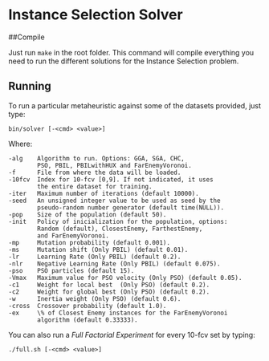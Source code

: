 Instance Selection Solver
=========================

##Compile

Just run `make` in the root folder. This command will compile everything you need to run the different solutions for the Instance Selection problem.

## Running

To run a particular metaheuristic against some of the datasets provided, just type:

	bin/solver [-<cmd> <value>]

Where:

	-alg    Algorithm to run. Options: GGA, SGA, CHC,
	        PSO, PBIL, PBILwithHUX and FarEnemyVoronoi.
	-f      File from where the data will be loaded.
	-10fcv  Index for 10-fcv [0,9]. If not indicated, it uses
	        the entire dataset for training.
	-iter   Maximum number of iterations (default 10000).
	-seed   An unsigned integer value to be used as seed by the
	        pseudo-random number generator (default time(NULL)).
	-pop    Size of the population (default 50).
	-init   Policy of inicialization for the population, options:
	        Random (default), ClosestEnemy, FarthestEnemy,
	        and FarEnemyVoronoi.
	-mp     Mutation probability (default 0.001).
	-ms     Mutation shift (Only PBIL) (default 0.01).
	-lr     Learning Rate (Only PBIL) (default 0.2).
	-nlr    Negative Learning Rate (Only PBIL) (default 0.075).
	-pso    PSO particles (default 15).
	-Vmax   Maximum value for PSO velocity (Only PSO) (default 0.05).
	-c1     Weight for local best  (Only PSO) (default 0.2).
	-c2     Weight for global best (Only PSO) (default 0.2).
	-w      Inertia weight (Only PSO) (default 0.6).
	-cross  Crossover probability (default 1.0).
	-ex     \% of Closest Enemy instances for the FarEnemyVoronoi
	        algorithm (default 0.33333).

You can also run a *Full Factorial Experiment* for every 10-fcv set by typing:

	./full.sh [-<cmd> <value>]
